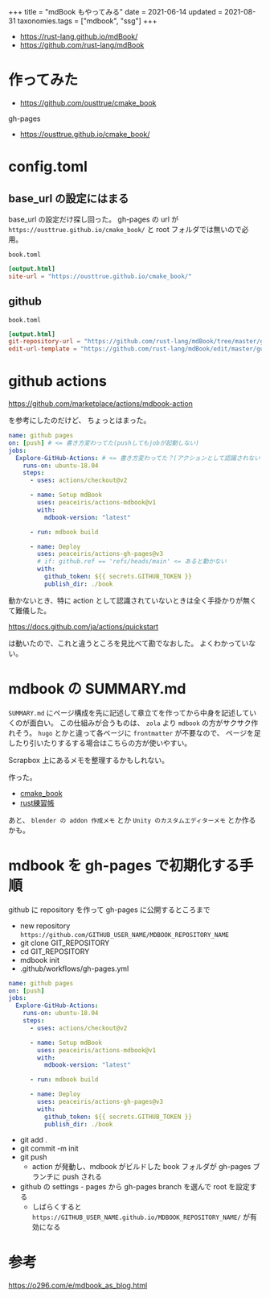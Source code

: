 +++
title = "mdBook もやってみる"
date = 2021-06-14
updated = 2021-08-31
taxonomies.tags = ["mdbook", "ssg"]
+++

* <https://rust-lang.github.io/mdBook/>
* <https://github.com/rust-lang/mdBook>

# 作ってみた

* <https://github.com/ousttrue/cmake_book>

gh-pages

* <https://ousttrue.github.io/cmake_book/>

# config.toml

## base_url の設定にはまる

base_url の設定だけ探し回った。
gh-pages の url が `https://ousttrue.github.io/cmake_book/` と root フォルダでは無いので必用。

`book.toml`
```toml
[output.html]
site-url = "https://ousttrue.github.io/cmake_book/"
```

## github

`book.toml`
```toml
[output.html]
git-repository-url = "https://github.com/rust-lang/mdBook/tree/master/guide"
edit-url-template = "https://github.com/rust-lang/mdBook/edit/master/guide/{path}"
```

# github actions

<https://github.com/marketplace/actions/mdbook-action>

を参考にしたのだけど、
ちょっとはまった。

```yml
name: github pages
on: [push] # <= 書き方変わってた(pushしてもjobが起動しない)
jobs:
  Explore-GitHub-Actions: # <= 書き方変わってた？(アクションとして認識されない？)
    runs-on: ubuntu-18.04
    steps:
      - uses: actions/checkout@v2

      - name: Setup mdBook
        uses: peaceiris/actions-mdbook@v1
        with:
          mdbook-version: "latest"

      - run: mdbook build

      - name: Deploy
        uses: peaceiris/actions-gh-pages@v3
        # if: github.ref == 'refs/heads/main' <= あると動かない
        with:
          github_token: ${{ secrets.GITHUB_TOKEN }}
          publish_dir: ./book
```

動かないとき、特に action として認識されていないときは全く手掛かりが無くて難儀した。

<https://docs.github.com/ja/actions/quickstart>

は動いたので、これと違うところを見比べて勘でなおした。
よくわかっていない。

# mdbook の SUMMARY.md

`SUMMARY.md` にページ構成を先に記述して章立てを作ってから中身を記述していくのが面白い。
この仕組みが合うものは、 `zola` より `mdbook` の方がサクサク作れそう。
`hugo` とかと違って各ページに `frontmatter` が不要なので、
ページを足したり引いたりするする場合はこちらの方が使いやすい。

Scrapbox 上にあるメモを整理するかもしれない。

作った。

* [cmake_book](https://ousttrue.github.io/cmake_book/)
* [rust練習帳](https://ousttrue.github.io/rust_exercise_book/)

あと、 `blender の addon 作成メモ` とか `Unity のカスタムエディターメモ` とか作るかも。

# mdbook を gh-pages で初期化する手順

github に repository を作って gh-pages に公開するところまで

* new repository `https://github.com/GITHUB_USER_NAME/MDBOOK_REPOSITORY_NAME`
* git clone GIT_REPOSITORY
* cd GIT_REPOSITORY
* mdbook init
* .github/workflows/gh-pages.yml

```yaml
name: github pages
on: [push]
jobs:
  Explore-GitHub-Actions:
    runs-on: ubuntu-18.04
    steps:
      - uses: actions/checkout@v2

      - name: Setup mdBook
        uses: peaceiris/actions-mdbook@v1
        with:
          mdbook-version: "latest"

      - run: mdbook build

      - name: Deploy
        uses: peaceiris/actions-gh-pages@v3
        with:
          github_token: ${{ secrets.GITHUB_TOKEN }}
          publish_dir: ./book
```

* git add .
* git commit -m init
* git push
    * action が発動し、mdbook がビルドした book フォルダが gh-pages ブランチに push される
* github の settings - pages から gh-pages branch を選んで root を設定する
    * しばらくすると `https://GITHUB_USER_NAME.github.io/MDBOOK_REPOSITORY_NAME/` が有効になる


# 参考

<https://o296.com/e/mdbook_as_blog.html>
